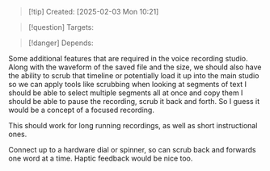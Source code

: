 
>[!tip] Created: [2025-02-03 Mon 10:21]

>[!question] Targets: 

>[!danger] Depends: 

 Some additional features that are required in the voice recording studio. Along with the waveform of the saved file and the size, we should also have the ability to scrub that timeline or potentially load it up into the main studio so we can apply tools like scrubbing when looking at segments of text I should be able to select multiple segments all at once and copy them I should be able to pause the recording, scrub it back and forth. So I guess it would be a concept of a focused recording.

This should work for long running recordings, as well as short instructional ones.

Connect up to a hardware dial or spinner, so can scrub back and forwards one word at a time.  Haptic feedback would be nice too.